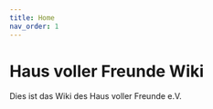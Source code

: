```yaml
---
title: Home
nav_order: 1
---
```


# Haus voller Freunde Wiki

Dies ist das Wiki des Haus voller Freunde e.V.
